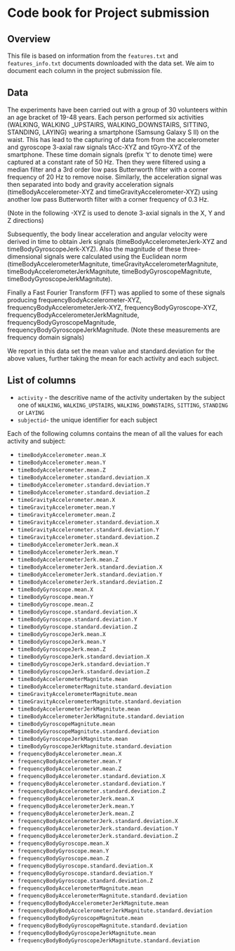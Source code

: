 # Code book for Project submission

## Overview

This file is based on information from the `features.txt` and
`features_info.txt` documents downloaded with the data set. We
aim to document each column in the project submission file.

## Data

The experiments have been carried out with a group of 30 volunteers
within an age bracket of 19-48 years. Each person performed six activities
(WALKING, WALKING _UPSTAIRS, WALKING_DOWNSTAIRS, SITTING, STANDING, LAYING)
wearing a smartphone (Samsung Galaxy S II) on the waist. This has lead
to the capturing of data from from the accelerometer and gyroscope
3-axial raw signals tAcc-XYZ and tGyro-XYZ of the smartphone.  These
time domain signals (prefix 't' to denote time) were captured at a
constant rate of 50 Hz. Then they were filtered using a median filter
and a 3rd order low pass Butterworth filter with a corner frequency
of 20 Hz to remove noise. Similarly, the acceleration signal was then
separated into body and gravity acceleration signals (timeBodyAccelerometer-XYZ
and timeGravityAccelerometer-XYZ) using another low pass Butterworth filter
with a corner frequency of 0.3 Hz. 

(Note in the following -XYZ is used to denote 3-axial signals in the
X, Y and Z directions)

Subsequently, the body linear acceleration and angular velocity were
derived in time to obtain Jerk signals (timeBodyAccelerometerJerk-XYZ
and timeBodyGyroscopeJerk-XYZ).  Also the magnitude of these
three-dimensional signals were calculated using the Euclidean
norm (timeBodyAccelerometerMagnitute, timeGravityAccelerometerMagnitute,
timeBodyAccelerometerJerkMagnitute, timeBodyGyroscopeMagnitute,
timeBodyGyroscopeJerkMagnitute). 

Finally a Fast Fourier Transform (FFT) was applied to some of these
signals producing frequencyBodyAccelerometer-XYZ,
frequencyBodyAccelerometerJerk-XYZ, frequencyBodyGyroscope-XYZ,
frequencyBodyAccelerometerJerkMagnitude, frequencyBodyGyroscopeMagnitude,
frequencyBodyGyroscopeJerkMagnitude. (Note these measurements are frequency
domain signals)

We report in this data set the mean value and standard.deviation for the
above values, further taking the mean for each activity and each subject.

## List of columns

* `activity` - the descritive name of the activity undertaken by the subject one of `WALKING`, `WALKING_UPSTAIRS`, `WALKING_DOWNSTAIRS`, `SITTING`,  `STANDING` or `LAYING`
* `subjectid`- the unique identifier for each subject

Each of the following columns contains the mean of all the values for
each activity and subject:

* `timeBodyAccelerometer.mean.X`
* `timeBodyAccelerometer.mean.Y`
* `timeBodyAccelerometer.mean.Z`
* `timeBodyAccelerometer.standard.deviation.X`
* `timeBodyAccelerometer.standard.deviation.Y`
* `timeBodyAccelerometer.standard.deviation.Z`
* `timeGravityAccelerometer.mean.X`
* `timeGravityAccelerometer.mean.Y`
* `timeGravityAccelerometer.mean.Z`
* `timeGravityAccelerometer.standard.deviation.X`
* `timeGravityAccelerometer.standard.deviation.Y`
* `timeGravityAccelerometer.standard.deviation.Z`
* `timeBodyAccelerometerJerk.mean.X`
* `timeBodyAccelerometerJerk.mean.Y`
* `timeBodyAccelerometerJerk.mean.Z`
* `timeBodyAccelerometerJerk.standard.deviation.X`
* `timeBodyAccelerometerJerk.standard.deviation.Y`
* `timeBodyAccelerometerJerk.standard.deviation.Z`
* `timeBodyGyroscope.mean.X`
* `timeBodyGyroscope.mean.Y`
* `timeBodyGyroscope.mean.Z`
* `timeBodyGyroscope.standard.deviation.X`
* `timeBodyGyroscope.standard.deviation.Y`
* `timeBodyGyroscope.standard.deviation.Z`
* `timeBodyGyroscopeJerk.mean.X`
* `timeBodyGyroscopeJerk.mean.Y`
* `timeBodyGyroscopeJerk.mean.Z`
* `timeBodyGyroscopeJerk.standard.deviation.X`
* `timeBodyGyroscopeJerk.standard.deviation.Y`
* `timeBodyGyroscopeJerk.standard.deviation.Z`
* `timeBodyAccelerometerMagnitute.mean`
* `timeBodyAccelerometerMagnitute.standard.deviation`
* `timeGravityAccelerometerMagnitute.mean`
* `timeGravityAccelerometerMagnitute.standard.deviation`
* `timeBodyAccelerometerJerkMagnitute.mean`
* `timeBodyAccelerometerJerkMagnitute.standard.deviation`
* `timeBodyGyroscopeMagnitute.mean`
* `timeBodyGyroscopeMagnitute.standard.deviation`
* `timeBodyGyroscopeJerkMagnitute.mean`
* `timeBodyGyroscopeJerkMagnitute.standard.deviation`
* `frequencyBodyAccelerometer.mean.X`
* `frequencyBodyAccelerometer.mean.Y`
* `frequencyBodyAccelerometer.mean.Z`
* `frequencyBodyAccelerometer.standard.deviation.X`
* `frequencyBodyAccelerometer.standard.deviation.Y`
* `frequencyBodyAccelerometer.standard.deviation.Z`
* `frequencyBodyAccelerometerJerk.mean.X`
* `frequencyBodyAccelerometerJerk.mean.Y`
* `frequencyBodyAccelerometerJerk.mean.Z`
* `frequencyBodyAccelerometerJerk.standard.deviation.X`
* `frequencyBodyAccelerometerJerk.standard.deviation.Y`
* `frequencyBodyAccelerometerJerk.standard.deviation.Z`
* `frequencyBodyGyroscope.mean.X`
* `frequencyBodyGyroscope.mean.Y`
* `frequencyBodyGyroscope.mean.Z`
* `frequencyBodyGyroscope.standard.deviation.X`
* `frequencyBodyGyroscope.standard.deviation.Y`
* `frequencyBodyGyroscope.standard.deviation.Z`
* `frequencyBodyAccelerometerMagnitute.mean`
* `frequencyBodyAccelerometerMagnitute.standard.deviation`
* `frequencyBodyBodyAccelerometerJerkMagnitute.mean`
* `frequencyBodyBodyAccelerometerJerkMagnitute.standard.deviation`
* `frequencyBodyBodyGyroscopeMagnitute.mean`
* `frequencyBodyBodyGyroscopeMagnitute.standard.deviation`
* `frequencyBodyBodyGyroscopeJerkMagnitute.mean`
* `frequencyBodyBodyGyroscopeJerkMagnitute.standard.deviation`
